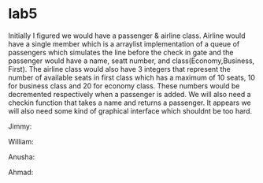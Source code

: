 # lab5
Initially I figured we would have a passenger & airline class. Airline would have a single member which is a arraylist implementation of a queue of passengers which simulates the line before the check in gate and the passenger would have a name, seatt number, and class(Economy,Business, First). The airline class would also have  3 integers that represent the number of available seats in first class which has a maximum of 10 seats, 10 for business class and 20 for economy class. These numbers would be decremented respectively when a passenger is added. We will also need a checkin function that takes a name and returns a passenger. It appears we will also need some kind of graphical interface which shouldnt be too hard.

Jimmy:

William:

Anusha:

Ahmad:
